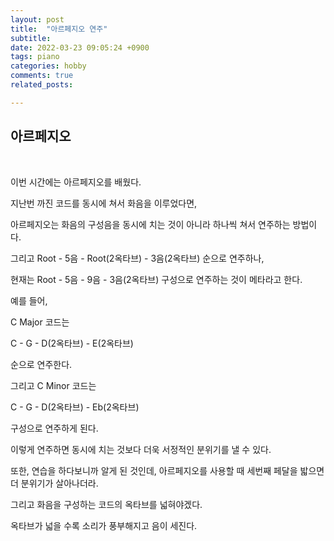 ```yaml
---
layout: post
title:  "아르페지오 연주"
subtitle: 
date: 2022-03-23 09:05:24 +0900
tags: piano
categories: hobby
comments: true
related_posts:

---
```


## 아르페지오<br/>
<br/>

이번 시간에는 아르페지오를 배웠다.<br/>

지난번 까진 코드를 동시에 쳐서 화음을 이루었다면,<br/>

아르페지오는 화음의 구성음을 동시에 치는 것이 아니라 하나씩 쳐서 연주하는 방법이다.<br/>

그리고 Root - 5음 - Root(2옥타브) - 3음(2옥타브) 순으로 연주하나,<br/>

현재는 Root - 5음 - 9음 - 3음(2옥타브) 구성으로 연주하는 것이 메타라고 한다.<br/>

예를 들어,<br/>

C Major 코드는<br/>

C - G - D(2옥타브) - E(2옥타브)<br/>

순으로 연주한다.<br/>

그리고 C Minor 코드는

C - G - D(2옥타브) - Eb(2옥타브)<br/>

구성으로 연주하게 된다.<br/>

이렇게 연주하면 동시에 치는 것보다 더욱 서정적인 분위기를 낼 수 있다.<br/>

또한, 연습을 하다보니까 알게 된 것인데, 아르페지오를 사용할 때 세번째 페달을 밟으면 더 분위기가 살아나더라.<br/>

그리고 화음을 구성하는 코드의 옥타브를 넓혀야겠다.<br/>

옥타브가 넓을 수록 소리가 풍부해지고 음이 세진다.<br/>